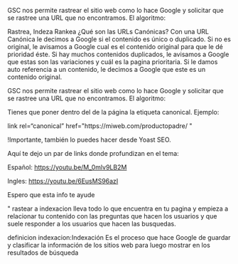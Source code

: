 
GSC nos permite rastrear el sitio web como lo hace Google y solicitar que se rastree una URL que no encontramos.
El algoritmo:

Rastrea,
Indeza
Rankea
¿Qué son las URLs Canónicas?
Con una URL Canónica le decimos a Google si el contenido es único o duplicado. Si no es original, le avisamos a Google cual es el contenido original para que le dé prioridad éste. Si hay muchos contenidos duplicados, le avisamos a Google que estas son las variaciones y cuál es la pagina prioritaria.
Si le damos auto referencia a un contenido, le decimos a Google que este es un contenido original.


GSC nos permite rastrear el sitio web como lo hace Google y solicitar que se rastree una URL que no encontramos.
El algoritmo:





Tienes que poner dentro del <head> de la página la etiqueta canonical. Ejemplo:
<head>
link rel=“canonical” href="https://miweb.com/productopadre/ "
</head>

!Importante, también lo puedes hacer desde Yoast SEO.

Aquí te dejo un par de links donde profundizan en el tema:

Español: https://youtu.be/M_0mlv9LB2M

Ingles: https://youtu.be/6EusMS96azI

Espero que esta info te ayude 
  
  
  " rastear a indexacion 
  lleva todo lo que encuentra en tu pagina y empieza a relacionar tu contenido con las  preguntas que hacen los usuarios y
  que suele responder a los usuarios que hacen las busquedas.

  
  definicion indexacion:Indexación
Es el proceso que hace Google de guardar y clasificar la información de los sitios web para luego mostrar en los resultados de búsqueda
